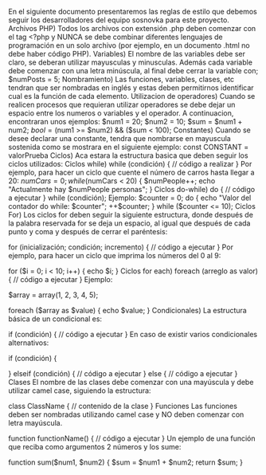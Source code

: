 En el siguiente documento presentaremos las reglas de estilo que debemos seguir los desarrolladores del equipo sosnovka para este proyecto.
Archivos PHP)
Todos los archivos con extensión .php deben comenzar con el tag <?php y NUNCA se debe combinar diferentes lenguajes de programación en un solo archivo (por ejemplo, en un documento .html no debe haber código PHP).
Variables)
El nombre de las variables debe ser claro, se deberan utilizar mayusculas y minusculas. Además cada variable debe comenzar con una letra minúscula, al final debe cerrar la variable con;
$numPosts = 5;
Nombramiento)
Las funciones, variables, clases, etc tendran que ser nombradas en inglés y estas deben permitirnos identificar cual es la función de cada elemento.
Utilizacion de operadores)
Cuando se realicen procesos que requieran utilizar operadores se debe dejar un espacio entre los numeros o variables y el operador. A continuacion, encontraran unos ejemplos: 
$num1 = 20;
$num2 = 10;
$sum = $num1 + num2;
$bool = ($num1 >= $num2) && ($sum < 100);
Constantes)
Cuando se desee declarar una constante, tendra que nombrarse en mayuscula sostenida como se mostrara en el siguiente ejemplo:
const CONSTANT = valorPrueba
Ciclos) 
Aca estara la estructura basica que deben seguir los ciclos utilizados:
Ciclos while)
while (condición) {
    // código a realizar
}
Por ejemplo, para hacer un ciclo que cuente el número de carros hasta llegar a 20:
$numCars = 0;
while ($numCars < 20) {
    $numPeople++;
    echo "Actualmente hay $numPeople personas";
}
Ciclos do-while)
do {
    // código a ejecutar
}
while (condición);
Ejemplo:
$counter = 0;
do {
echo "Valor del contador do while:  $counter"; 
    ++$counter;
}
while ($counter <= 10);
Ciclos For) 
Los ciclos for deben seguir la siguiente estructura, donde después de la palabra reservada for se deja un espacio, al igual que después de cada punto y coma y después de cerrar el paréntesis:

for (inicialización; condición; incremento) {
    // código a ejecutar
}
Por ejemplo, para hacer un ciclo que imprima los números del 0 al 9:

for ($i = 0; i < 10; i++) {
    echo $i;
}
Ciclos for each)
foreach (arreglo as valor) {
    // código a ejecutar
}
Ejemplo:

$array = array(1, 2, 3, 4, 5);

foreach ($array as $value) {
    echo $value;
}
Condicionales)
La estructura básica de un condicional es:

if (condición) {
    // código a ejecutar
}
En caso de existir varios condicionales alternativos:

if (condición) {

}
elseif (condición) {
    // código a ejecutar
}
else {
    // código a ejecutar
}
Clases
El nombre de las clases debe comenzar con una mayúscula y debe utilizar camel case, siguiendo la estructura:

class ClassName {
    // contenido de la clase
}
Funciones
Las funciones deben ser nombradas utilizando camel case y NO deben comenzar con letra mayúscula.

function functionName() {
    // código a ejecutar
}
Un ejemplo de una función que reciba como argumentos 2 números y los sume:

function sum($num1, $num2) {
    $sum = $num1 + $num2;
    return $sum;
}